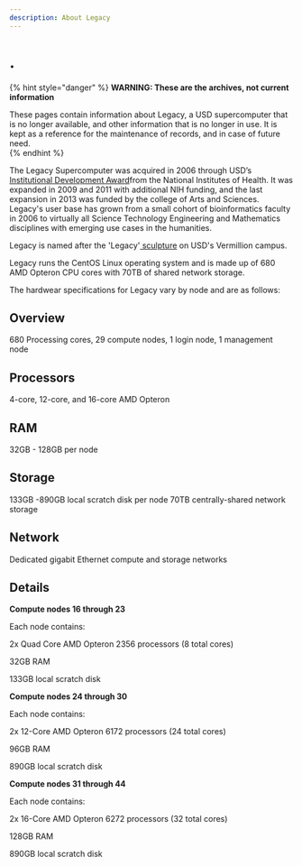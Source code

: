 ```yaml
---
description: About Legacy
---
```


# .

{% hint style="danger" %}
**WARNING: These are the archives, not current information**

These pages contain information about Legacy, a USD supercomputer that is no longer available, and other information that is no longer in use.  It is kept as a reference for the maintenance of records, and in case of future need.  
{% endhint %}

The Legacy Supercomputer was acquired in 2006 through USD’s [Institutional Development Award](https://www.nigms.nih.gov/Research/CRCB/IDeA/Pages/inbre_map.aspx)from the National Institutes of Health. It was expanded in 2009 and 2011 with additional NIH funding, and the last expansion in 2013 was funded by the college of Arts and Sciences. Legacy's user base has grown from a small cohort of bioinformatics faculty in 2006 to virtually all Science Technology Engineering and Mathematics disciplines with emerging use cases in the humanities.

Legacy is named after the 'Legacy'[ sculpture](http://www.usd.edu/fine-arts/art/success-stories) on USD's Vermillion campus.

Legacy runs the CentOS Linux operating system and is made up of 680 AMD Opteron CPU cores with 70TB of shared network storage.

The hardwear specifications for Legacy vary by node and are as follows:

## Overview

680 Processing cores, 29 compute nodes, 1 login node, 1 management node

## Processors

4-core, 12-core, and 16-core AMD Opteron

## RAM

32GB - 128GB per node

## Storage

133GB -890GB local scratch disk per node 70TB centrally-shared network storage

## Network

Dedicated gigabit Ethernet compute and storage networks

## Details

**Compute nodes 16 through 23**

Each node contains:

2x Quad Core AMD Opteron 2356 processors \(8 total cores\)

32GB RAM

133GB local scratch disk

**Compute nodes 24 through 30**

Each node contains:

2x 12-Core AMD Opteron 6172 processors \(24 total cores\)

96GB RAM

890GB local scratch disk

**Compute nodes 31 through 44**

Each node contains:

2x 16-Core AMD Opteron 6272 processors \(32 total cores\)

128GB RAM

890GB local scratch disk

